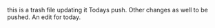 this is a trash file 
updating it 
Todays push. Other changes as well to be pushed. An edit for today.
